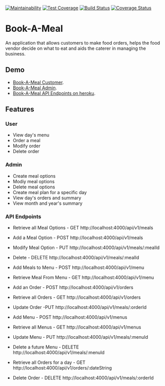 [![Maintainability](https://api.codeclimate.com/v1/badges/a99a88d28ad37a79dbf6/maintainability)](https://codeclimate.com/github/bekomay26/Book-A-Meal?branch=ft-delete-order-api-157137664/maintainability) [![Test Coverage](https://api.codeclimate.com/v1/badges/a99a88d28ad37a79dbf6/test_coverage)](https://codeclimate.com/github/bekomay26/Book-A-Meal?branch=ft-delete-order-api-157137664/test_coverage) [![Build Status](https://travis-ci.org/bekomay26/Book-A-Meal.svg?branch=ft-delete-order-api-157137664)](https://travis-ci.org/bekomay26/Book-A-Meal) [![Coverage Status](https://coveralls.io/repos/github/bekomay26/Book-A-Meal/badge.svg?branch=ft-delete-order-api-157137664)](https://coveralls.io/github/bekomay26/Book-A-Meal?branch=ft-delete-order-api-157137664)
# Book-A-Meal

An application that allows customers to make food orders, helps the food vendor decide on what to eat and aids the caterer in managing the business.

## Demo
- [Book-A-Meal Customer](https://bekomay26.github.io/Book-A-Meal/UI/html/user/).
- [Book-A-Meal Admin](https://bekomay26.github.io/Book-A-Meal/UI/html/admin/admin.html).
- [Book-A-Meal API Endpoints on heroku](https://buuk-a-meal.herokuapp.com/api/v1/).


## Features

### User

- View day's menu
- Order a meal
- Modify order
- Delete order

### Admin
- Create meal options
- Modiy meal options
- Delete meal options
- Create meal plan for a specific day
- View day's orders and summary
- View month and year's summary

### API Endpoints

- Retrieve all Meal Options - GET http://localhost:4000/api/v1/meals
- Add a Meal Option - POST http://localhost:4000/api/v1/meals
- Modify Meal Option - PUT http://localhost:4000/api/v1/meals/:mealId
- Delete - DELETE http://localhost:4000/api/v1/meals/:mealId
- Add Meals to Menu - POST http://localhost:4000/api/v1/menu
- Retrieve Meal From Menu - GET http://localhost:4000/api/v1/menu
- Add an Order - POST http://localhost:4000/api/v1/orders
- Retrieve all Orders - GET http://localhost:4000/api/v1/orders
- Update Order -PUT http://localhost:4000/api/v1/meals/:orderId

- Add Menu - POST http://localhost:4000/api/v1/menus
- Retrieve all Menus - GET http://localhost:4000/api/v1/menus
- Update Menu - PUT http://localhost:4000/api/v1/meals/:menuId
- Delete a future Menu - DELETE http://localhost:4000/api/v1/meals/:menuId
- Retrieve all Orders for a day - GET http://localhost:4000/api/v1/orders/:dateString
- Delete Order - DELETE http://localhost:4000/api/v1/meals/:orderId